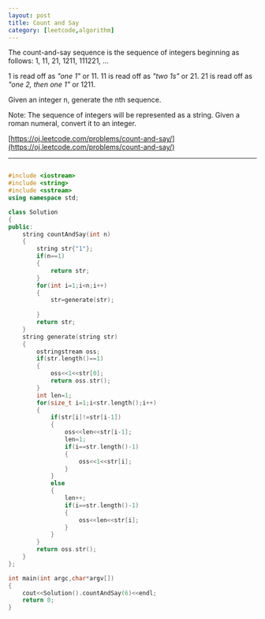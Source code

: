 ```yaml
---
layout: post
title: Count and Say
category: [leetcode,algorithm]
---
```

The count-and-say sequence is the sequence of integers beginning as follows:
1, 11, 21, 1211, 111221, ...

1 is read off as *"one 1"* or 11. 
11 is read off as *"two 1s"* or 21. 
21 is read off as *"one 2, then one 1"* or 1211.  

Given an integer n, generate the nth sequence.

Note: The sequence of integers will be represented as a string.
Given a roman numeral, convert it to an integer.


[https://oj.leetcode.com/problems/count-and-say/](https://oj.leetcode.com/problems/count-and-say/) 

<!--break-->

---

```c++

#include <iostream>
#include <string>
#include <sstream>
using namespace std;

class Solution
{
public:
	string countAndSay(int n)
	{
		string str{"1"};
		if(n==1)
		{
			return str;
		}
		for(int i=1;i<n;i++)
		{
			str=generate(str);
			
		}
		return str;
	}
	string generate(string str)
	{
		ostringstream oss;
		if(str.length()==1)
		{
			oss<<1<<str[0];
			return oss.str();
		}
		int len=1;
		for(size_t i=1;i<str.length();i++)
		{
			if(str[i]!=str[i-1])
			{
				oss<<len<<str[i-1];
				len=1;
				if(i==str.length()-1)
				{
					oss<<1<<str[i];
				}
			}
			else
			{
				len++;
				if(i==str.length()-1)
				{
					oss<<len<<str[i];
				}
			}
		}
		return oss.str();
	}
};

int main(int argc,char*argv[])
{
	cout<<Solution().countAndSay(6)<<endl;
	return 0;
}

```
